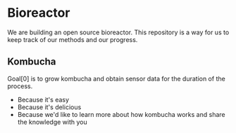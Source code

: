 # Bioreactor
We are building an open source bioreactor. This repository is a way for us to keep track of our methods and our progress.

## Kombucha
Goal[0] is to grow kombucha and obtain sensor data for the duration of the process.
* Because it's easy
* Because it's delicious
* Because we'd like to learn more about how kombucha works and share the knowledge with you
